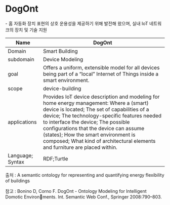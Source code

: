# DogOnt

&#45; 홈 자동화 장치 표현의 상호 운용성을 제공하기 위해 발전해 왔으며, 실내 IoT 네트워크의 장치 및 기술 지원 

| Name             | DogOnt                                                                                                                                                                                                                                                                                                                                                                                         |
| ---------------- | ---------------------------------------------------------------------------------------------------------------------------------------------------------------------------------------------------------------------------------------------------------------------------------------------------------------------------------------------------------------------------------------------- |
| Domain           | Smart Building                                                                                                                                                                                                                                                                                                                                                                                 |
| subdomain        | Device Modeling                                                                                                                                                                                                                                                                                                                                                                                |
| goal             | Offers a uniform, extensible model for all devices being part of a “local” Internet of Things inside a smart environment.                                                                                                                                                                                                                                                                      |
| scope            | device-building                                                                                                                                                                                                                                                                                                                                                                                               |
| applications     | Provides IoT device description and modeling for home energy management: Where a (smart) device is located; The set of capabilities of a device; The technology-specific features needed to interface the device; The possible configurations that the device can assume (states); How the smart environment is composed; What kind of architectural elements and furniture are placed within. |
| Language; Syntax | RDF;Turtle                                                                                                                                                                                                                                                                                                                                                                                     |

출처 :  A semantic ontology for representing and quantifying energy flexibility of buildings

참고 : Bonino D, Corno F. DogOnt - Ontology Modeling for Intelligent Domotic Environments. Int. Semantic Web Conf., Springer 2008:790–803.